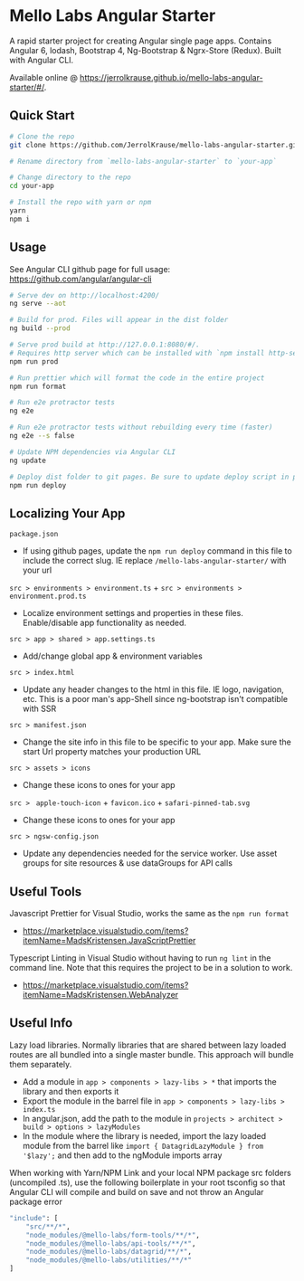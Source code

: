 # Mello Labs Angular Starter

A rapid starter project for creating Angular single page apps. Contains Angular 6, lodash, Bootstrap 4, Ng-Bootstrap & Ngrx-Store (Redux). Built with Angular CLI.

Available online @ https://jerrolkrause.github.io/mello-labs-angular-starter/#/. 

## Quick Start

```bash
# Clone the repo
git clone https://github.com/JerrolKrause/mello-labs-angular-starter.git

# Rename directory from `mello-labs-angular-starter` to `your-app`

# Change directory to the repo
cd your-app

# Install the repo with yarn or npm
yarn
npm i
```


## Usage
See Angular CLI github page for full usage: https://github.com/angular/angular-cli

```bash
# Serve dev on http://localhost:4200/
ng serve --aot

# Build for prod. Files will appear in the dist folder
ng build --prod

# Serve prod build at http://127.0.0.1:8080/#/.
# Requires http server which can be installed with `npm install http-server -g`
npm run prod

# Run prettier which will format the code in the entire project
npm run format

# Run e2e protractor tests
ng e2e

# Run e2e protractor tests without rebuilding every time (faster)
ng e2e --s false

# Update NPM dependencies via Angular CLI
ng update

# Deploy dist folder to git pages. Be sure to update deploy script in package.json
npm run deploy
```

## Localizing Your App

`package.json`
- If using github pages, update the `npm run deploy` command in this file to include the correct slug. IE replace `/mello-labs-angular-starter/` with your url

`src > environments > environment.ts` +
`src > environments > environment.prod.ts`
- Localize environment settings and properties in these files. Enable/disable app functionality as needed.

`src > app > shared > app.settings.ts`
- Add/change global app & environment variables

`src > index.html`
- Update any header changes to the html in this file. IE logo, navigation, etc. This is a poor man's app-Shell since ng-bootstrap isn't compatible with SSR

`src > manifest.json`
- Change the site info in this file to be specific to your app. Make sure the start Url property matches your production URL

`src > assets > icons`
- Change these icons to ones for your app

`src > ` `apple-touch-icon` + `favicon.ico` + `safari-pinned-tab.svg`
- Change these icons to ones for your app

`src > ngsw-config.json`
- Update any dependencies needed for the service worker. Use asset groups for site resources & use dataGroups for API calls


## Useful Tools

Javascript Prettier for Visual Studio, works the same as the `npm run format`
- https://marketplace.visualstudio.com/items?itemName=MadsKristensen.JavaScriptPrettier

Typescript Linting in Visual Studio without having to run `ng lint` in the command line. Note that this requires the project to be in a solution to work.
- https://marketplace.visualstudio.com/items?itemName=MadsKristensen.WebAnalyzer


## Useful Info

Lazy load libraries. Normally libraries that are shared between lazy loaded routes are all bundled into a single master bundle. This approach will bundle them separately.
- Add a module in `app > components > lazy-libs > *` that imports the library and then exports it
- Export the module in the barrel file in `app > components > lazy-libs > index.ts`
- In angular.json, add the path to the module in `projects > architect > build > options > lazyModules`
- In the module where the library is needed, import the lazy loaded module from the barrel like `import { DatagridLazyModule } from '$lazy';` and then add to the ngModule imports array

When working with Yarn/NPM Link and your local NPM package src folders (uncompiled .ts), use the following boilerplate in your root tsconfig so that Angular CLI will compile and build on save and not throw an Angular package error
```bash
"include": [
	"src/**/*",
	"node_modules/@mello-labs/form-tools/**/*",
	"node_modules/@mello-labs/api-tools/**/*",
	"node_modules/@mello-labs/datagrid/**/*",
	"node_modules/@mello-labs/utilities/**/*"
]
```
